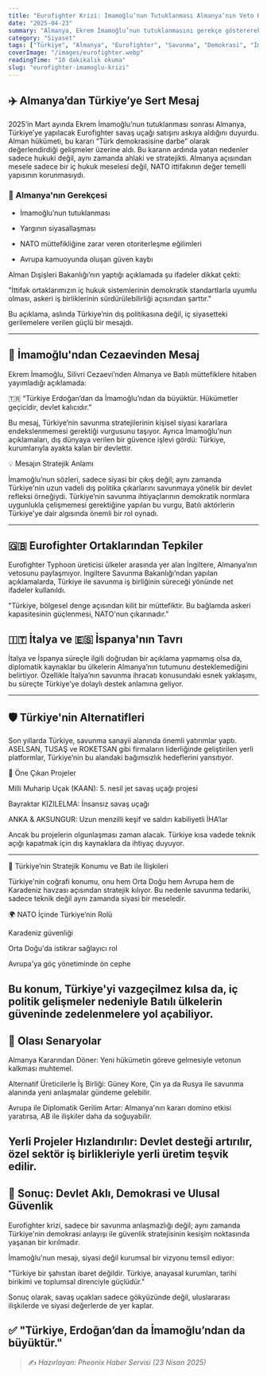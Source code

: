 ```yaml
---
title: "Eurofighter Krizi: İmamoğlu’nun Tutuklanması Almanya’nın Veto Kararını Tetikledi"
date: "2025-04-23"
summary: "Almanya, Ekrem İmamoğlu’nun tutuklanmasını gerekçe göstererek Türkiye’ye Eurofighter satışını durdurdu. Kriz, Türkiye’nin savunma stratejisi ve Batı ile ilişkilerini yeniden gündeme taşıdı."
category: "Siyaset"
tags: ["Türkiye", "Almanya", "Eurofighter", "Savunma", "Demokrasi", "İmamoğlu", "Gündem"]
coverImage: "/images/eurofighter.webp"
readingTime: "10 dakikalık okuma"
slug: "eurofighter-imamoglu-krizi"
---
```


## ✈️ Almanya’dan Türkiye’ye Sert Mesaj

2025’in Mart ayında Ekrem İmamoğlu’nun tutuklanması sonrası Almanya, Türkiye’ye yapılacak Eurofighter savaş uçağı satışını askıya aldığını duyurdu. Alman hükümeti, bu kararı “Türk demokrasisine darbe” olarak değerlendirdiği gelişmeler üzerine aldı. Bu kararın ardında yatan nedenler sadece hukuki değil, aynı zamanda ahlaki ve stratejikti. Almanya açısından mesele sadece bir iç hukuk meselesi değil, NATO ittifakının değer temelli yapısının korunmasıydı.

### 📌 Almanya'nın Gerekçesi

- İmamoğlu’nun tutuklanması

- Yargının siyasallaşması

- NATO müttefikliğine zarar veren otoriterleşme eğilimleri

- Avrupa kamuoyunda oluşan güven kaybı

Alman Dışişleri Bakanlığı’nın yaptığı açıklamada şu ifadeler dikkat çekti:

"İttifak ortaklarımızın iç hukuk sistemlerinin demokratik standartlarla uyumlu olması, askeri iş birliklerinin sürdürülebilirliği açısından şarttır."

Bu açıklama, aslında Türkiye’nin dış politikasına değil, iç siyasetteki gerilemelere verilen güçlü bir mesajdı.

---

## 📣 İmamoğlu'ndan Cezaevinden Mesaj

Ekrem İmamoğlu, Silivri Cezaevi’nden Almanya ve Batılı müttefiklere hitaben yayımladığı açıklamada:

🇹🇷 “Türkiye Erdoğan’dan da İmamoğlu’ndan da büyüktür. Hükümetler geçicidir, devlet kalıcıdır.”

Bu mesaj, Türkiye’nin savunma stratejilerinin kişisel siyasi kararlara endekslenmemesi gerektiği vurgusunu taşıyor. Ayrıca İmamoğlu’nun açıklamaları, dış dünyaya verilen bir güvence işlevi gördü: Türkiye, kurumlarıyla ayakta kalan bir devlettir.

💡 Mesajın Stratejik Anlamı

İmamoğlu’nun sözleri, sadece siyasi bir çıkış değil; aynı zamanda Türkiye'nin uzun vadeli dış politika çıkarlarını savunmaya yönelik bir devlet refleksi örneğiydi. Türkiye’nin savunma ihtiyaçlarının demokratik normlara uygunlukla çelişmemesi gerektiğine yapılan bu vurgu, Batılı aktörlerin Türkiye'ye dair algısında önemli bir rol oynadı.

---

## 🇬🇧 Eurofighter Ortaklarından Tepkiler

Eurofighter Typhoon üreticisi ülkeler arasında yer alan İngiltere, Almanya’nın vetosunu paylaşmıyor. İngiltere Savunma Bakanlığı’ndan yapılan açıklamalarda, Türkiye ile savunma iş birliğinin süreceği yönünde net ifadeler kullanıldı.

"Türkiye, bölgesel denge açısından kilit bir müttefiktir. Bu bağlamda askeri kapasitesinin güçlenmesi, NATO'nun çıkarınadır."

## 🇮🇹 İtalya ve 🇪🇸 İspanya'nın Tavrı

İtalya ve İspanya süreçle ilgili doğrudan bir açıklama yapmamış olsa da, diplomatik kaynaklar bu ülkelerin Almanya’nın tutumunu desteklemediğini belirtiyor. Özellikle İtalya’nın savunma ihracatı konusundaki esnek yaklaşımı, bu süreçte Türkiye’ye dolaylı destek anlamına geliyor.

---

## 🛡️ Türkiye'nin Alternatifleri

Son yıllarda Türkiye, savunma sanayii alanında önemli yatırımlar yaptı. ASELSAN, TUSAŞ ve ROKETSAN gibi firmaların liderliğinde geliştirilen yerli platformlar, Türkiye’nin bu alandaki bağımsızlık hedeflerini yansıtıyor.

🚀 Öne Çıkan Projeler

Milli Muharip Uçak (KAAN): 5. nesil jet savaş uçağı projesi

Bayraktar KIZILELMA: İnsansız savaş uçağı

ANKA & AKSUNGUR: Uzun menzilli keşif ve saldırı kabiliyetli İHA’lar

Ancak bu projelerin olgunlaşması zaman alacak. Türkiye kısa vadede teknik açığı kapatmak için dış kaynaklara da ihtiyaç duyuyor.

---
🧭 Türkiye’nin Stratejik Konumu ve Batı ile İlişkileri

Türkiye'nin coğrafi konumu, onu hem Orta Doğu hem Avrupa hem de Karadeniz havzası açısından stratejik kılıyor. Bu nedenle savunma tedariki, sadece teknik değil aynı zamanda siyasi bir meseledir.

🌍 NATO İçinde Türkiye’nin Rolü

Karadeniz güvenliği

Orta Doğu'da istikrar sağlayıcı rol

Avrupa'ya göç yönetiminde ön cephe

Bu konum, Türkiye'yi vazgeçilmez kılsa da, iç politik gelişmeler nedeniyle Batılı ülkelerin güveninde zedelenmelere yol açabiliyor.
---

## 🔮 Olası Senaryolar

Almanya Kararından Döner: Yeni hükümetin göreve gelmesiyle vetonun kalkması muhtemel.

Alternatif Üreticilerle İş Birliği: Güney Kore, Çin ya da Rusya ile savunma alanında yeni anlaşmalar gündeme gelebilir.

Avrupa ile Diplomatik Gerilim Artar: Almanya'nın kararı domino etkisi yaratırsa, AB ile ilişkiler daha da soğuyabilir.

Yerli Projeler Hızlandırılır: Devlet desteği artırılır, özel sektör iş birlikleriyle yerli üretim teşvik edilir.
---

## 🧠 Sonuç: Devlet Aklı, Demokrasi ve Ulusal Güvenlik

Eurofighter krizi, sadece bir savunma anlaşmazlığı değil; aynı zamanda Türkiye'nin demokrasi anlayışı ile güvenlik stratejisinin kesişim noktasında yaşanan bir kırılmadır.

İmamoğlu'nun mesajı, siyasi değil kurumsal bir vizyonu temsil ediyor:

"Türkiye bir şahıstan ibaret değildir. Türkiye, anayasal kurumları, tarihi birikimi ve toplumsal direnciyle güçlüdür."

Sonuç olarak, savaş uçakları sadece gökyüzünde değil, uluslararası ilişkilerde ve siyasi değerlerde de yer kaplar.

✅ "Türkiye, Erdoğan’dan da İmamoğlu’ndan da büyüktür."
---

> ✍️ _Hazırlayan: Pheonix Haber Servisi (23 Nisan 2025)_
